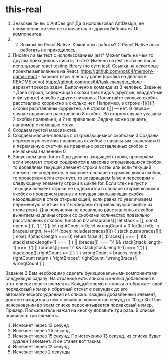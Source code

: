 # this-real

1. Знакомы ли вы с AntDesign?
Да я использовал AntDesign, ее применение ни чем не отличается от других библиотек UI компонентов.
2. 2. Знаком ли React Native. Какой опыт работы?
С React Native пока работать не приходилось.
3. Писали ли вы тест с использованием jest? Может быть на чем то другом приходилось писать тесты?
Именно на jest тесты не писал, использовал react testing library (по сути jest)
Ссылка на некоторые проекты выпаленные на React:
https://github.com/nos64/memory-game-react - вариант игры memory game (ссылка на деплой в README репо)
https://github.com/nos64/task-manager_clone - вариант трекера задач. Выполнено в команде из 3 человек.
Задание 1 Дана строка, содержащая скобки трёх видов (круглые, квадратные и фигурные) и любые другие символы. Посчитайте сколько скобок расставлено корректно а сколько нет. Например, в строке ([]{})[] скобки расставлены корректно, а в строке ([]] — нет. В первом случае правильно расставлено 8 скобок. Во втором случае указаны 2 скобки правильно, и 2 не правильно.
Задачу можно решить, например с помощью стека.
1. Создаем пустой массив-стек.
2. Создаем массив-словарь с открывающимися скобками
3.Создаем переменную счетчик правильных скобок с начальным значением 0 и переменную счетчик не правильно расставленных скобок с начальным значением 0.
4. Запускаем цикл for от 0 до длинны входящей строки, проверяем если элемент строки содержится в массиве открывающихся скобок, то добавляем текущий элемент строки в стэк или если текущий элемент не содержится в массиве-словаре открывающихся скобок, то проверяем если стек пуст, то возвращаем false и переходим к следующему элементу строки в цикле for. Если стек не пуст и текущий элемент строки не содержится в словаре открывающихся скобок о проверяем равна ли текущая закрывающая скобка находящейся в стеке открывающей, если равна то увеличиваем переменную счетчик на 2 и убираем открывающуюся скобку из стека  pop(). 
Для получения не правильно расставленных скобок вычитаем из длины строки со скобками  количество правильно расставленных скобок.
function braces(braces){
  let stack = [];
  const open = ['(', '[', '{'];
  let rightCount = 0;
  let wrongCount = 0
  for(let i=0; i < braces.length; i++){
    if (open.includes(braces[i])) {
      stack.push(braces[i]);
    } else{
      if(stack.length === 0) return false
      if( (braces[i] === ']' && stack[stack.length-1] === '[')
      || (braces[i] === '}' && stack[stack.length-1] === '{')
      || (braces[i] === ')' && stack[stack.length-1] === '(')) {
        stack.pop();
        rightCount += 2
      }
    }
  }
  wrongCount = braces.length - rightCount
  return {
    'rightBraces': rightCount,
    'wrongBraces': wrongCount
  }
}

Задание 2 Вам необходимо сделать функциональными компонентами следующую задачу: На странице есть список и кнопка добавления в этот список нового элемента. 
Каждый элемент списка отображает свой порядковый номер и обратный отсчет в секундах до его автоматического удаления из списка. 
Каждый добавленный элемент, должен находится в нем случайное количество секунд от 10 до 30. При исчезновении во всем списке пересчитывается порядковый номер.
 Пример: Пользователь нажал на кнопку добавить три раза. В списке появилось три элемента. 
1. Исчезнет через 13 секунд 
2. Исчезнет через 25 секунд 
3. Исчезнет через 15 секунд.
 По истечению 13 секунд, из списка будет удален 1 элемент. 
И он станет вот таким: 
1. Исчезнет через 12 секунд 
2. Исчезнет через 2 секунды
